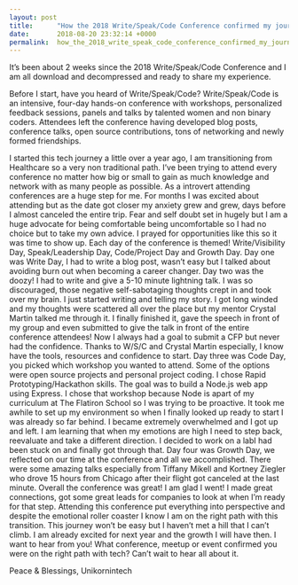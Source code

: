 ```yaml
---
layout: post
title:      "How the 2018 Write/Speak/Code Conference confirmed my journey"
date:       2018-08-20 23:32:14 +0000
permalink:  how_the_2018_write_speak_code_conference_confirmed_my_journey
---
```




It’s been about 2 weeks since the 2018 Write/Speak/Code Conference and I am all download and decompressed and ready to share my experience.

Before I start, have you heard of Write/Speak/Code? Write/Speak/Code is an intensive, four-day hands-on conference with workshops, personalized feedback sessions, panels and talks by talented women and non binary coders. Attendees left the conference having developed blog posts, conference talks, open source contributions, tons of networking and newly formed friendships. 

I started this tech journey a little over a year ago, I am transitioning from Healthcare so a very non traditional path. I’ve been trying to attend every conference no matter how big or small to gain as much knowledge and network with as many people as possible. As a introvert attending conferences are a huge step for me. For months I was excited about attending but as the date got closer my anxiety grew and grew, days before I almost canceled the entire trip. Fear and self doubt set in hugely but I am a huge advocate for being comfortable being uncomfortable so I had no choice but to take my own advice. I prayed for opportunities like this so it was time to show up.
	Each day of the conference is themed! Write/Visibility Day, Speak/Leadership Day, Code/Project Day and Growth Day. Day one was Write Day, I had to write a blog post, wasn’t easy but I talked about avoiding burn out when becoming a career changer. Day two  was the doozy! I had to write and give a 5-10 minute lightning talk. I was so discouraged, those negative self-sabotaging thoughts crept in and took over my brain. I just started writing and telling my story. I got long winded and my thoughts were scattered all over the place but my mentor Crystal Martin talked me through it. I finally finished it, gave the speech in front of my group and even submitted to give the talk in front of the entire conference attendees! Now I always had a goal to submit a CFP but never had the confidence. Thanks to W/S/C and Crystal Martin especially, I know have the tools, resources and confidence to start.
	Day three was Code Day, you picked which workshop you wanted to attend. Some of the options were open source projects and personal project coding. I chose Rapid Prototyping/Hackathon skills. The goal was to build a Node.js web app using Express. I chose that workshop because Node is apart of my curriculum at The Flatiron School so I was trying to be proactive. It took me awhile to set up my environment so when I finally looked up ready to start I was already so far behind. I became extremely overwhelmed and I got up and left. I am learning that when my emotions are high I need to step back, reevaluate and take a different direction. I decided to work on a labI had been stuck on and finally got through that. 
	Day four was Growth Day, we reflected on our time at the conference  and all we accomplished. There were some amazing talks especially from Tiffany Mikell and Kortney Ziegler who drove 15 hours from Chicago after their flight got canceled at the last minute.
	Overall the conference was great! I am glad I went! I made great connections, got some great leads for companies to look at when I’m ready for that step. Attending this conference put everything into perspective and despite the emotional roller coaster I know I am on the right path with this transition. This journey won’t be easy but I haven’t met a hill that I can’t climb. I am already excited for next year and the growth I will have then.
	I want to hear from you! What conference, meetup or event confirmed you were on the right path with tech? Can’t wait to hear all about it.

Peace & Blessings,
Unikornintech

